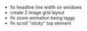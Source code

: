 
- fix headline line width on windows
- create 2 image grid layout
- fix zoom animation being laggy
- fix scroll "sticky" top element